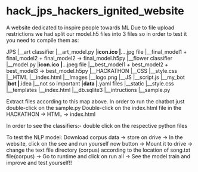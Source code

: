 # hack_jps_hackers_ignited_website
A website dedicated to inspire people towards ML
Due to file upload restrictions we had split our model.h5 files into 3 files so in order to test it you need to compile them as:

JPS
|__art classifier
  |__art_model.py
  |__icon.ico
  |__....jpg file
  |__final_model1 + final_model2 + final_model2 -> final_model.h5py
|__flower classifier
  |__model.py
  |__icon.ico
  |__...jpeg file
  |__best_model1 + best_model2 + best_model3  -> best_model.h5py
|__HACKATHON
  |__CSS
    |__style.css
  |__HTML
    |__index.html
  |__Images
    |__logo.png
  |__JS
    |__script.js
  |__my_bot
    |__bot
     |__.idea
      |__not so important
     |__data
      |__.yaml files
     |__static
      |__style.css
     |__templates
      |__index.html
     |__db.sqlite3
     |__intructions
     |__sample.py

Extract files according to this map above.
In order to run the chatbot just double-click on the sample.py
Double-click on the index.html file in the HACKATHON -> HTML -> index.html

In order to see the classifiers:-
double click on the respective python files

To test the NLP model:
Download corpus data -> store on drive -> In the website, click on the see and run yourself now button -> Mount it to drive -> change the text file directory (corpus) according to the location of song.txt file(corpus) -> Go to runtime and click on run all -> See the model train and improve and test yourself!!

